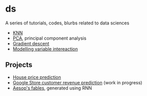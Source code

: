 # ds

A series of tutorials, codes, blurbs related to data sciences

- [KNN](./KNN.ipynb)
- [PCA](./pca.ipynb), principal component analysis
- [Gradient descent](./Gradient_descent.ipynb)
- [Modelling variable intereaction](./Modeling_interaction.ipynb)

## Projects
- [House price prediction](./House_price_prediction.ipynb)
- [Google Store customer revenue prediction](./GA_customer_revenue.ipynb) (work in progress)
- [Aesop's fables](https://github.com/aunz/ds/tree/master/apps/aesop_fables), generated using RNN
